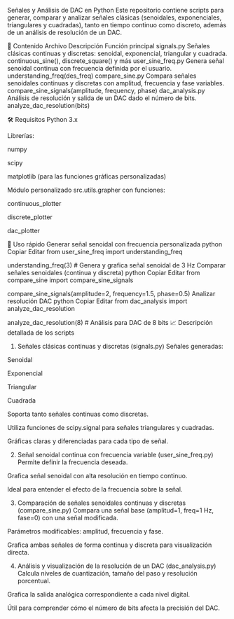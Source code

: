 Señales y Análisis de DAC en Python
Este repositorio contiene scripts para generar, comparar y analizar señales clásicas (senoidales, exponenciales, triangulares y cuadradas), tanto en tiempo continuo como discreto, además de un análisis de resolución de un DAC.

📂 Contenido
Archivo	Descripción	Función principal
signals.py	Señales clásicas continuas y discretas: senoidal, exponencial, triangular y cuadrada.	continuous_sine(), discrete_square() y más
user_sine_freq.py	Genera señal senoidal continua con frecuencia definida por el usuario.	understanding_freq(des_freq)
compare_sine.py	Compara señales senoidales continuas y discretas con amplitud, frecuencia y fase variables.	compare_sine_signals(amplitude, frequency, phase)
dac_analysis.py	Análisis de resolución y salida de un DAC dado el número de bits.	analyze_dac_resolution(bits)

🛠 Requisitos
Python 3.x

Librerías:

numpy

scipy

matplotlib (para las funciones gráficas personalizadas)

Módulo personalizado src.utils.grapher con funciones:

continuous_plotter

discrete_plotter

dac_plotter

🚀 Uso rápido
Generar señal senoidal con frecuencia personalizada
python
Copiar
Editar
from user_sine_freq import understanding_freq

understanding_freq(3)  # Genera y grafica señal senoidal de 3 Hz
Comparar señales senoidales (continua y discreta)
python
Copiar
Editar
from compare_sine import compare_sine_signals

compare_sine_signals(amplitude=2, frequency=1.5, phase=0.5)
Analizar resolución DAC
python
Copiar
Editar
from dac_analysis import analyze_dac_resolution

analyze_dac_resolution(8)  # Análisis para DAC de 8 bits
📈 Descripción detallada de los scripts
1. Señales clásicas continuas y discretas (signals.py)
Señales generadas:

Senoidal

Exponencial

Triangular

Cuadrada

Soporta tanto señales continuas como discretas.

Utiliza funciones de scipy.signal para señales triangulares y cuadradas.

Gráficas claras y diferenciadas para cada tipo de señal.

2. Señal senoidal continua con frecuencia variable (user_sine_freq.py)
Permite definir la frecuencia deseada.

Grafica señal senoidal con alta resolución en tiempo continuo.

Ideal para entender el efecto de la frecuencia sobre la señal.

3. Comparación de señales senoidales continuas y discretas (compare_sine.py)
Compara una señal base (amplitud=1, freq=1 Hz, fase=0) con una señal modificada.

Parámetros modificables: amplitud, frecuencia y fase.

Grafica ambas señales de forma continua y discreta para visualización directa.

4. Análisis y visualización de la resolución de un DAC (dac_analysis.py)
Calcula niveles de cuantización, tamaño del paso y resolución porcentual.

Grafica la salida analógica correspondiente a cada nivel digital.

Útil para comprender cómo el número de bits afecta la precisión del DAC.

